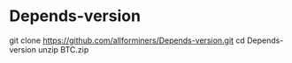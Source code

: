 # Depends-version

git clone https://github.com/allforminers/Depends-version.git
cd Depends-version
unzip BTC.zip
